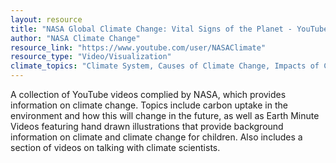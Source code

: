 ```yaml
---
layout: resource
title: "NASA Global Climate Change: Vital Signs of the Planet - YouTube"
author: "NASA Climate Change"
resource_link: "https://www.youtube.com/user/NASAClimate"
resource_type: "Video/Visualization"
climate_topics: "Climate System, Causes of Climate Change, Impacts of Climate Change, Mitigation"
---
```


A collection of YouTube videos complied by NASA, which provides information on climate change. Topics include carbon uptake in the environment and how this will change in the future, as well as Earth Minute Videos featuring hand drawn illustrations that provide background information on climate and climate change for children. Also includes a section of videos on talking with climate scientists. 